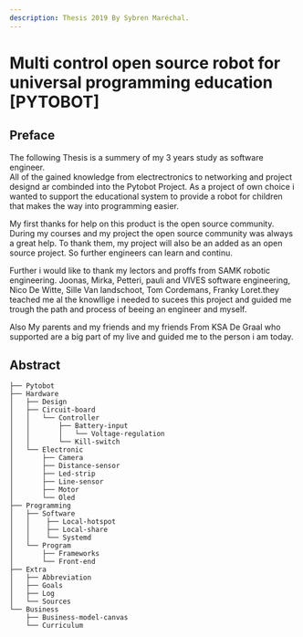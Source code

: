 ```yaml
---
description: Thesis 2019 By Sybren Maréchal.
---
```


# Multi control open source robot for universal programming education \[PYTOBOT\]

## Preface

The following Thesis is a summery of my 3 years study as software engineer.  
All of the gained knowledge from electrectronics to networking and project designd ar combinded into the Pytobot Project. As a project of own choice i wanted to support the educational system to provide a robot for children that makes the way into programming easier. 

My first thanks for help on this product is the open source community. During my courses and my project the open source community was always a great help. To thank them, my project will also be an added as an open source project. So further engineers can learn and continu. 

Further i would like to thank my lectors and proffs from SAMK robotic engineering. Joonas, Mirka, Petteri, pauli and VIVES software engineering, Nico De Witte, Sille Van landschoot, Tom Cordemans, Franky Loret.they teached me al the knowllige i needed to sucees this project and guided me trough the path and process of beeing an engineer and myself. 

Also My parents and my friends and my friends From KSA De Graal who supported are a big part of my live and guided me to the person i am today. 

## Abstract

```text
├── Pytobot
├── Hardware
│   ├── Design
│   ├── Circuit-board
│   │   └── Controller
│   │       ├── Battery-input
│   │       │   └── Voltage-regulation
│   │       └── Kill-switch
│   └── Electronic
│       ├── Camera
│       ├── Distance-sensor
│       ├── Led-strip
│       ├── Line-sensor
│       ├── Motor
│       └── Oled
├── Programming
│   ├── Software
│   │    ├── Local-hotspot
│   │    ├── Local-share
│   │    └── Systemd
│   └── Program
│       ├── Frameworks
│       └── Front-end
├── Extra
│   ├── Abbreviation
│   ├── Goals
│   ├── Log
│   └── Sources
└── Business
    ├── Business-model-canvas
    └── Curriculum
```

